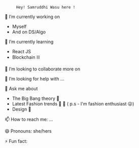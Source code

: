 

<img src="https://user-images.githubusercontent.com/74984661/112729795-09d65b80-8f54-11eb-8978-0fe8be63cd37.gif" alt="">



         Hey! Samruddhi Wasu here !









 🔭 I’m currently working on 
- Myself
- And on DS/Algo
 
🌱 I’m currently learning
- React JS
- Blockchain ⛓
 
👯 I’m looking to collaborate more on 
 
 🤔 I’m looking for help with ...

 💬 Ask me about 
-  The Big Bang theory 🎥
-  Latest Fashion trends 👟 👒
  ( p.s - I'm fashion enthusiast 😜)
- Design 🎨
  
 📫 How to reach me: ...

 😄 Pronouns: she/hers

 ⚡ Fun fact: 

